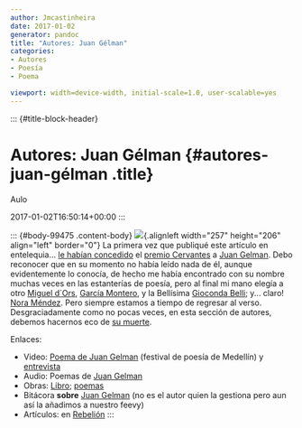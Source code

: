 ```yaml
---
author: Jmcastinheira
date: 2017-01-02
generator: pandoc
title: "Autores: Juan Gélman"
categories:
- Autores
- Poesía
- Poema

viewport: width=device-width, initial-scale=1.0, user-scalable=yes
---
```


::: {#title-block-header}
# Autores: Juan Gélman {#autores-juan-gélman .title}

Aulo

2017-01-02T16:50:14+00:00
:::

::: {#body-99475 .content-body}
![](http://prairial.free.fr/images/gelman/Gelman3.jpg){.alignleft
width="257" height="206" align="left" border="0"} La primera vez que
publiqué este artículo en entelequia... [le habían
concedido](http://www.elpais.com/articulo/cultura/poeta/argentino/Juan/Gelman/ganador/Premio/Cervantes/2007/elpepucul/20071129elpepucul_2/Tes)
el [premio Cervantes](http://es.wikipedia.org/wiki/Premio_Cervantes) a
[Juan Gelman](http://www.elortiba.org/gelman1.html). Debo reconocer que
en su momento no había leído nada de él, aunque evidentemente lo
conocía, de hecho me había encontrado con su nombre muchas veces en las
estanterías de poesía, pero al final mi mano elegía a otro [Miguel
d´Ors](http://amediavoz.com/dors.htm), [García
Montero](http://amediavoz.com/garciamontero.htm), y la Bellísima
[Gioconda Belli](http://amediavoz.com/belli.htm); y... claro! [Nora
Méndez](http://puertadenora.blogspot.com/). Pero siempre estamos a
tiempo de regresar al verso. Desgraciadamente como no pocas veces, en
esta sección de autores, debemos hacernos eco de [su
muerte](http://cultura.elpais.com/cultura/2014/01/15/actualidad/1389746754_647883.html).

Enlaces:

-   Video: [Poema de Juan
    Gelman](http://www.festivaldepoesiademedellin.org/pub.php/es/Multimedia/gelman.htm)
    (festival de poesía de Medellín) y
    [entrevista](http://www.elpais.com/videos/cultura/poeta/argentino/Juan/Gelman/Premio/Cervantes/elpvid/20071129elpepucul_4/Ves/%3Fctn%3DctnUltimo%26aP%3Dmodulo%253DMDLVideo%2526params%253Dxref%25253D20071129elpepucul_4.Ves)
-   Audio: Poemas de [Juan
    Gelman](http://poesiavirtual.com/index.php?ir=antologia/voz14.php)
-   Obras: [Libro](http://www.elortiba.org/gelman3.html);
    [poemas](http://sololiteratura.com/gel/gelpoemas.htm)
-   Bitácora **sobre** [Juan
    Gelman](http://www.juangelman.com/wordpress/) (no es el autor quien
    la gestiona pero aun así la añadimos a nuestro feevy)
-   Artículos: en
    [Rebelión](http://www.rebelion.org/mostrar.php?tipo=5&id=Juan%20Gelman&inicio=0)
:::
